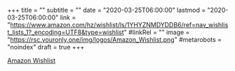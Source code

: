 +++
title = ""
subtitle = ""
date = "2020-03-25T06:00:00"
lastmod = "2020-03-25T06:00:00"
link = "https://www.amazon.com/hz/wishlist/ls/1YHYZNMDYDDB6/ref=nav_wishlist_lists_1?_encoding=UTF8&type=wishlist"
#linkRel = ""
image = "https://rsc.youronly.one/img/logos/Amazon_Wishlist.png"
#metarobots = "noindex"
draft = true
+++

[Amazon Wishlist](https://www.amazon.com/hz/wishlist/ls/1YHYZNMDYDDB6/ref=nav_wishlist_lists_1?_encoding=UTF8&type=wishlist "Amazon Wishlist")
